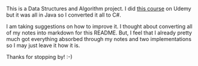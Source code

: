 ﻿This is a Data Structures and Algorithm project. I did [this course](https://www.udemy.com/course/data-structures-and-algorithms-deep-dive-using-java/) on Udemy but it was all in Java so I converted it all to C#.

I am taking suggestions on how to improve it. I thought about converting all of my notes into markdown for this README. But, I feel that I already pretty much got everything absorbed through my notes and two implementations so I may just leave it how it is.

Thanks for stopping by! :-)